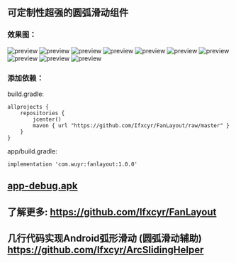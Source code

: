 ## 可定制性超强的圆弧滑动组件
### 效果图：
![preview](https://github.com/wuyr/FanLayout/raw/master/previews/preview1.gif) ![preview](https://github.com/wuyr/FanLayout/raw/master/previews/preview2.gif) ![preview](https://github.com/wuyr/FanLayout/raw/master/previews/preview3.gif)
![preview](https://github.com/wuyr/FanLayout/raw/master/previews/preview4.gif) ![preview](https://github.com/wuyr/FanLayout/raw/master/previews/preview5.gif) ![preview](https://github.com/wuyr/FanLayout/raw/master/previews/preview6.gif)
![preview](https://github.com/wuyr/FanLayout/raw/master/previews/preview7.gif) ![preview](https://github.com/wuyr/FanLayout/raw/master/previews/preview8.gif) ![preview](https://github.com/wuyr/FanLayout/raw/master/previews/preview9.gif)
![preview](https://github.com/wuyr/FanLayout/raw/master/previews/preview10.gif)  
### 添加依赖：
build.gradle:
```
allprojects {
    repositories {
        jcenter()
        maven { url "https://github.com/Ifxcyr/FanLayout/raw/master" }
    }
}
```
app/build.gradle:
```
implementation 'com.wuyr:fanlayout:1.0.0'
```
## [app-debug.apk](https://github.com/wuyr/FanLayout/raw/master/app-debug.apk)
## 了解更多: https://github.com/Ifxcyr/FanLayout
## 几行代码实现Android弧形滑动 (圆弧滑动辅助) https://github.com/Ifxcyr/ArcSlidingHelper